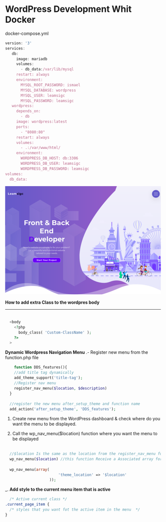 # WordPress Development  Whit Docker 

docker-compose.yml
```javascript
version: '3'
services:
   db:
     image: mariadb
     volumes:
       - db_data:/var/lib/mysql
     restart: always
     environment:
       MYSQL_ROOT_PASSWORD: ismael
       MYSQL_DATABASE: wordpress
       MYSQL_USER: leamsigc
       MYSQL_PASSWORD: leamsigc
   wordpress:
     depends_on:
       - db
     image: wordpress:latest
     ports:
       - "8080:80"
     restart: always
     volumes:
       - .:/var/www/html/ 
     environment:
       WORDPRESS_DB_HOST: db:3306
       WORDPRESS_DB_USER: leamsigc
       WORDPRESS_DB_PASSWORD: leamsigc
volumes:
  db_data:

```
![Daytona Dev Solutions](https://raw.githubusercontent.com/leamsigc/DaytonaDevSolution/master/screenshot.png "Daytona Dev Solutions logo")   

**How to add extra Class to the wordpres body**


---

``` php 

  <body 
    <?php 
      body_class( 'Custom-ClassName' ); 
    ?>
  >
```
**Dynamic Wordpress Navigation Menu**
.- Register new menu from the function.php file
```php
    function DDS_features(){
    //add title tag dynamically
    add_theme_support('title-tag');
    //Register nav menu 
    register_nav_menu($location, $description)
  }

  //register the new menu after_setup_theme and function name 
  add_action('after_setup_theme', 'DDS_features');
```

1. Create new menu from the WordPress dashboard & check where do you want the menu to be displayed.

2. Call the wp_nav_menu($location)  function where you want the menu to be displayed

```php

  //$location Is the same as the location from the register_nav_menu function
  wp_nav_menu($location) //this function Receive a Associated array for argument 

  wp_nav_menu(array(
						'theme_location' => '$location'
					));
```

_. **Add style to the current menu item that is active** 

```css
  /* Active current class */
.current_page_item {
  /* styles that you want fot the active item in the menu  */
}
```